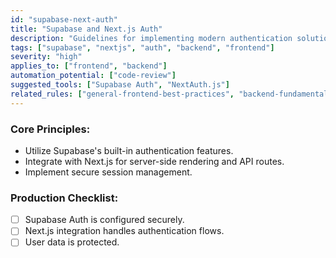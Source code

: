 ```yaml
---
id: "supabase-next-auth"
title: "Supabase and Next.js Auth"
description: "Guidelines for implementing modern authentication solutions using Supabase and Next.js."
tags: ["supabase", "nextjs", "auth", "backend", "frontend"]
severity: "high"
applies_to: ["frontend", "backend"]
automation_potential: ["code-review"]
suggested_tools: ["Supabase Auth", "NextAuth.js"]
related_rules: ["general-frontend-best-practices", "backend-fundamentals"]
---
```


### Core Principles:
- Utilize Supabase's built-in authentication features.
- Integrate with Next.js for server-side rendering and API routes.
- Implement secure session management.

### Production Checklist:
- [ ] Supabase Auth is configured securely.
- [ ] Next.js integration handles authentication flows.
- [ ] User data is protected.
